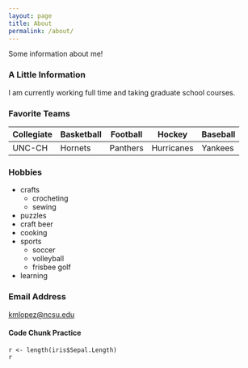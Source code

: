 ```yaml
---
layout: page
title: About
permalink: /about/
---
```


Some information about me!

### A Little Information

I am currently working full time and taking graduate school courses.

### Favorite Teams
| Collegiate | Basketball | Football   | Hockey     | Baseball   |  
| ---------- | ---------- | ---------- | ---------- | ---------- |  
| UNC-CH     | Hornets    | Panthers   | Hurricanes | Yankees    |  

### Hobbies
* crafts
    + crocheting
    + sewing
* puzzles
* craft beer
* cooking
* sports
    + soccer
    + volleyball
    + frisbee golf
* learning

### Email Address

[kmlopez@ncsu.edu](mailto:kmlopez@ncsu.edu)

#### Code Chunk Practice
```{r iris}
r <- length(iris$Sepal.Length)
r
```
